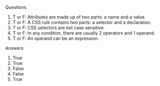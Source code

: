 Questions
1. T or F:  Attributes are made up of two parts: a name and a value.
2. T or F:  A CSS rule contains two parts: a selector and a declaration.
3. T or F:  CSS selectors are not case sensitive.
4. T or F:  In any condition, there are usually 2 operators and 1 operand.
5. T or F:  An operand can be an expression.









Answers
1.  True
2.  True
3.  False
4.  False
5.  True
